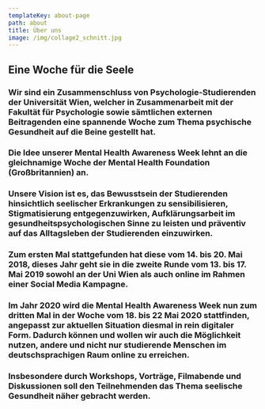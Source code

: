 ```yaml
---
templateKey: about-page
path: about
title: Über uns
image: /img/collage2_schnitt.jpg
---
```

## Eine Woche für die Seele

### Wir sind ein Zusammenschluss von Psychologie-Studierenden der Universität Wien, welcher in Zusammenarbeit mit der Fakultät für Psychologie sowie sämtlichen externen Beitragenden eine spannende Woche zum Thema psychische Gesundheit auf die Beine gestellt hat.

### Die Idee unserer Mental Health Awareness Week lehnt an die gleichnamige Woche der Mental Health Foundation (Großbritannien) an.

### **Unsere Vision ist es, das Bewusstsein der Studierenden hinsichtlich seelischer Erkrankungen zu sensibilisieren, Stigmatisierung entgegenzuwirken, Aufklärungsarbeit im gesundheitspsychologischen Sinne zu leisten und präventiv auf das Alltagsleben der Studierenden einzuwirken.**

### Zum ersten Mal stattgefunden hat diese vom 14. bis 20. Mai 2018, dieses Jahr geht sie in die zweite Runde vom 13. bis 17. Mai 2019 sowohl an der Uni Wien als auch online im Rahmen einer Social Media Kampagne.

### Im Jahr 2020 wird die Mental Health Awareness Week nun zum dritten Mal in der Woche vom 18. bis 22 Mai 2020 stattfinden, angepasst zur aktuellen Situation diesmal in rein digitaler Form. Dadurch können und wollen wir auch die Möglichkeit nutzen, andere und nicht nur studierende Menschen im deutschsprachigen Raum online zu erreichen.

### Insbesondere durch Workshops, Vorträge, Filmabende und Diskussionen soll den Teilnehmenden das Thema seelische Gesundheit näher gebracht werden.
